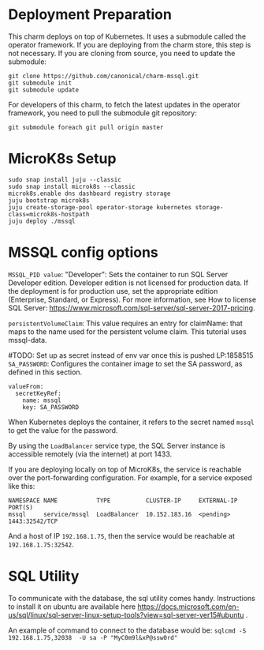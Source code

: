 # Deployment Preparation

This charm deploys on top of Kubernetes. It uses a submodule called the 
operator framework. If you are deploying from the charm store, this step is not
necessary. If you are cloning from source, you need to update the
submodule:
```
git clone https://github.com/canonical/charm-mssql.git
git submodule init
git submodule update
```
For developers of this charm, to fetch the latest updates in the operator
framework, you need to pull the submodule git repository:
```
git submodule foreach git pull origin master
```

# MicroK8s Setup

```
sudo snap install juju --classic
sudo snap install microk8s --classic
microk8s.enable dns dashboard registry storage
juju bootstrap microk8s
juju create-storage-pool operator-storage kubernetes storage-class=microk8s-hostpath
juju deploy ./mssql
```

# MSSQL config options
`MSSQL_PID value`: "Developer": Sets the container to run SQL Server Developer 
edition. Developer edition is not licensed for production data. If the 
deployment is for production use, set the appropriate edition (Enterprise, 
Standard, or Express).
For more information, see How to license SQL Server: 
https://www.microsoft.com/sql-server/sql-server-2017-pricing.

`persistentVolumeClaim`: This value requires an entry for claimName: that maps 
to the name used for the persistent volume claim. This tutorial uses mssql-data.

#TODO: Set up as secret instead of env var once this is pushed LP:1858515
`SA_PASSWORD`: Configures the container image to set the SA password, 
as defined in this section. 
```
valueFrom:
  secretKeyRef:
    name: mssql
    key: SA_PASSWORD
```
When Kubernetes deploys the container, it refers to the secret named `mssql`
to get the value for the password.

By using the `LoadBalancer` service type, the SQL Server instance is accessible 
remotely (via the internet) at port 1433.

If you are deploying locally on top of MicroK8s, the service is reachable over
the port-forwarding configuration. For example, for a service exposed like this:
```
NAMESPACE NAME           TYPE          CLUSTER-IP     EXTERNAL-IP  PORT(S)
mssql     service/mssql  LoadBalancer  10.152.183.16  <pending>    1443:32542/TCP
```
And a host of IP `192.168.1.75`, then the service would be reachable at
`192.168.1.75:32542`. 

# SQL Utility
To communicate with the database, the sql utility comes handy. Instructions to
install it on ubuntu are available here 
https://docs.microsoft.com/en-us/sql/linux/sql-server-linux-setup-tools?view=sql-server-ver15#ubuntu .

An example of command to connect to the database would be:
`sqlcmd -S 192.168.1.75,32038  -U sa -P "MyC0m9l&xP@ssw0rd"`